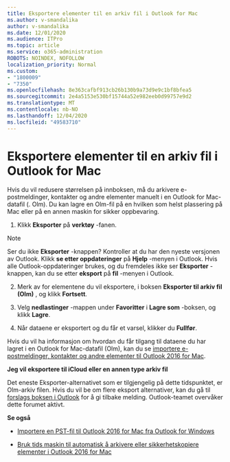 ```yaml
---
title: Eksportere elementer til en arkiv fil i Outlook for Mac
ms.author: v-smandalika
author: v-smandalika
ms.date: 12/01/2020
ms.audience: ITPro
ms.topic: article
ms.service: o365-administration
ROBOTS: NOINDEX, NOFOLLOW
localization_priority: Normal
ms.custom:
- "1800009"
- "7350"
ms.openlocfilehash: 8e363cafbf913cb26b130b9a73d9e9c1bf8bfea5
ms.sourcegitcommit: 2e4a5153e530bf15744a52e982eeb0d99757e9d2
ms.translationtype: MT
ms.contentlocale: nb-NO
ms.lasthandoff: 12/04/2020
ms.locfileid: "49583710"
---
```

# <a name="export-items-to-an-archive-file-in-outlook-for-mac"></a>Eksportere elementer til en arkiv fil i Outlook for Mac

Hvis du vil redusere størrelsen på innboksen, må du arkivere e-postmeldinger, kontakter og andre elementer manuelt i en Outlook for Mac-datafil (. Olm). Du kan lagre en Olm-fil på en hvilken som helst plassering på Mac eller på en annen maskin for sikker oppbevaring.

1. Klikk **Eksporter** på **verktøy** -fanen.

> [!NOTE]
> Ser du ikke **Eksporter** -knappen? Kontroller at du har den nyeste versjonen av Outlook. Klikk **se etter oppdateringer** på **Hjelp** -menyen i Outlook. Hvis alle Outlook-oppdateringer brukes, og du fremdeles ikke ser **Eksporter** -knappen, kan du se etter **eksport** på **fil** -menyen i Outlook.

2. Merk av for elementene du vil eksportere, i boksen **Eksporter til arkiv fil (Olm)** , og klikk **Fortsett**.

3. Velg **nedlastinger** -mappen under **Favoritter** i **Lagre som** -boksen, og klikk **Lagre**.

4. Når dataene er eksportert og du får et varsel, klikker du **Fullfør**.

Hvis du vil ha informasjon om hvordan du får tilgang til dataene du har lagret i en Outlook for Mac-datafil (Olm), kan du se [importere e-postmeldinger, kontakter og andre elementer til Outlook 2016 for Mac](https://support.microsoft.com/office/import-and-export-outlook-email-contacts-and-calendar-92577192-3881-4502-b79d-c3bbada6c8ef#ID0EAACAAA=macOS).

**Jeg vil eksportere til iCloud eller en annen type arkiv fil**

Det eneste Eksporter-alternativet som er tilgjengelig på dette tidspunktet, er Olm-arkiv filen. Hvis du vil be om flere eksport alternativer, kan du gå til [forslags boksen i Outlook](https://outlook.uservoice.com/) for å gi tilbake melding. Outlook-teamet overvåker dette forumet aktivt.

**Se også**

- [Importere en PST-fil til Outlook 2016 for Mac fra Outlook for Windows](https://support.microsoft.com/office/import-a-pst-file-into-outlook-for-mac-from-outlook-for-windows-b4a6a1d6-94bb-4c85-a4fc-a83dc690e18c)

- [Bruk tids maskin til automatisk å arkivere eller sikkerhetskopiere elementer i Outlook 2016 for Mac](https://support.microsoft.com/office/automatically-archive-or-back-up-outlook-for-mac-items-441fcce5-2262-4b64-ac8c-fa949df989f5)
